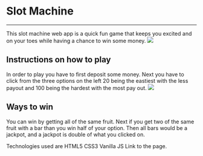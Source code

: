 # Slot Machine
-----------------

This slot machine web app is a quick fun game that keeps you excited and on your toes while having a chance to win some money.
![](https://i.imgur.com/nGLT14S.png)

Instructions on how to play
---------------
In order to play you have to first deposit some money. Next you have to click from the three options on the left 20 being the eastiest with the less payout and 100 being the hardest with the most pay out.
![](https://i.imgur.com/y7aRTOM.png)

Ways to win
-----------
You can win by getting all of the same fruit. Next if you get two of the same fruit with a bar than you win half of your option. Then all bars would be a jackpot, and a jackpot is double of what you clicked on.

Technologies used are HTML5 CSS3 Vanilla JS
Link to the page.



